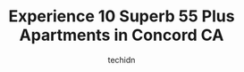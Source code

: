 ---
layout: ampstory
image: https://i0.wp.com/www.depkes.org/wp-content/uploads/2023/06/55-plus-apartments-0-in-concord-ca-1685799549.jpeg?resize=640,853
author: techidn
featured: false
description: Discover the impressive array of 55 Plus Apartments options in Concord CA, where you can find 10 of the largest 55 Plus Apartments establishments in the area. From renowned classics to hidde
title: Experience 10 Superb 55 Plus Apartments in Concord CA
cover:
   title: Experience 10 Superb 55 Plus Apartments in Concord CA
   subtitle: Rickpate
   background: https://www.depkes.org/wp-content/uploads/2023/06/55-plus-apartments-0-in-concord-ca-1685799549.jpeg

pages: 
 - layout: thirds
   top: <h1>#1 Oakmont of Concord</h1>
   bottom: "<p>It has been a good place for my mom. Great activities. Some caring staff that really try hard. The food is also good. Overall, a lovely place.</p>"
   background: https://www.depkes.org/wp-content/uploads/2023/06/55-plus-apartments-1-in-concord-ca-1685799549.jpeg
   backgroundblur: true
 - layout: thirds
   top: <h1>#2 Carlton Senior Living Concord</h1>
   bottom: "<p>Peter and staff were friendly ,  caring and supportive with my mother in laws needs  .   Facility is well kept and clean.</p>"
   background: https://www.depkes.org/wp-content/uploads/2023/06/55-plus-apartments-2-in-concord-ca-1685799550.jpeg
   cta:
      link: https://www.depkes.org/blog/experience-10-superb-55-plus-apartments-in-concord-ca/
      text: Experience 10 Superb 55 Plus Apartments in Concord CA
 - layout: thirds
   top: <h1>#3 Oakmont of Montecito</h1>
   bottom: "<p>4756 Clayton Rd, Concord, CA 94521, United States</p>"
   background: https://www.depkes.org/wp-content/uploads/2023/06/55-plus-apartments-3-in-concord-ca-1685799551.jpeg
   cta:
      link: https://www.depkes.org/blog/experience-10-superb-55-plus-apartments-in-concord-ca/
      text: Experience 10 Superb 55 Plus Apartments in Concord CA
 - layout: thirds
   top: <h1>#4 Plaza Tower</h1>
   bottom: "<p>2020 Grant St, Concord, CA 94520, United States</p>"
   background: https://images.unsplash.com/photo-1591393223703-56fe1347ac62?ixlib=rb-4.0.3&ixid=MnwxMjA3fDB8MHxwaG90by1wYWdlfHx8fGVufDB8fHx8&auto=format&fit=crop&w=640&h=853&q=80
   cta:
      link: https://www.depkes.org/blog/experience-10-superb-55-plus-apartments-in-concord-ca/
      text: Experience 10 Superb 55 Plus Apartments in Concord CA
 - layout: thirds
   top: <h1>#5 Concord Royale</h1>
   bottom: "<p>4230 Clayton Rd, Concord, CA 94521, United States</p>"
   background: https://images.unsplash.com/photo-1489648022186-8f49310909a0?ixlib=rb-4.0.3&ixid=MnwxMjA3fDB8MHxwaG90by1wYWdlfHx8fGVufDB8fHx8&auto=format&fit=crop&w=640&h=853&q=80
   cta:
      link: https://www.depkes.org/blog/experience-10-superb-55-plus-apartments-in-concord-ca/
      text: Experience 10 Superb 55 Plus Apartments in Concord CA
 - layout: thirds
   top: <h1>#6 La Vista Apartments</h1>
   bottom: "<p>La Vista Apartments, 3838 Clayton Rd, Concord, CA 94521, United States</p>"
   background: https://images.unsplash.com/photo-1595364397663-fca4f075d796?ixlib=rb-4.0.3&ixid=MnwxMjA3fDB8MHxwaG90by1wYWdlfHx8fGVufDB8fHx8&auto=format&fit=crop&w=640&h=853&q=80
   cta:
      link: https://www.depkes.org/blog/experience-10-superb-55-plus-apartments-in-concord-ca/
      text: Experience 10 Superb 55 Plus Apartments in Concord CA
 - layout: thirds
   top: <h1>#7 Clayton Villa</h1>
   bottom: "<p>4450 Melody Dr, Concord, CA 94521, United States</p>"
   background: https://images.unsplash.com/photo-1533998839656-76f5e4b2bccb?ixlib=rb-4.0.3&ixid=MnwxMjA3fDB8MHxwaG90by1wYWdlfHx8fGVufDB8fHx8&auto=format&fit=crop&w=640&h=853&q=80
   cta:
      link: https://www.depkes.org/blog/experience-10-superb-55-plus-apartments-in-concord-ca/
      text: Experience 10 Superb 55 Plus Apartments in Concord CA
 - layout: thirds
   middle: Continue reading...
   background: https://images.unsplash.com/photo-1518640467707-6811f4a6ab73?ixlib=rb-4.0.3&ixid=MnwxMjA3fDB8MHxwaG90by1wYWdlfHx8fGVufDB8fHx8&auto=format&fit=crop&w=640&h=853&q=80
   cta:
      link: https://www.depkes.org/blog/experience-10-superb-55-plus-apartments-in-concord-ca/
      text: Experience 10 Superb 55 Plus Apartments in Concord CA
      
---